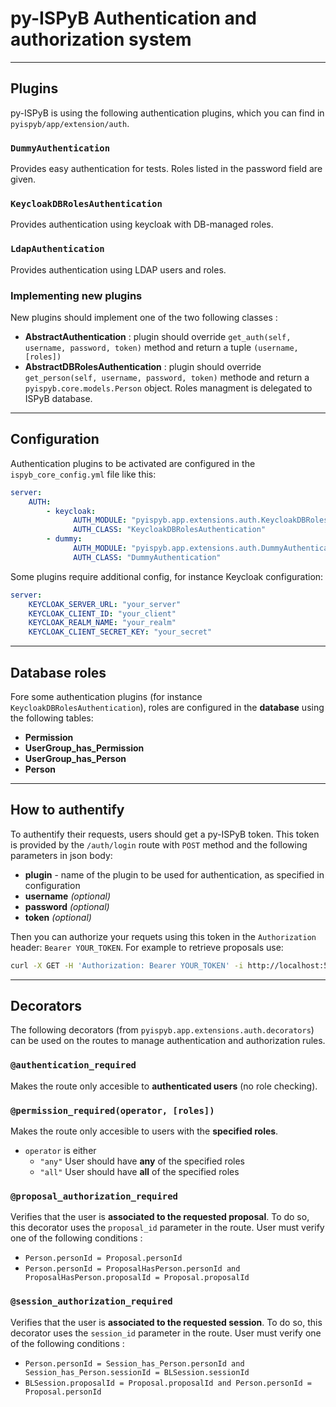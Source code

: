 # py-ISPyB Authentication and authorization system

---

## Plugins

py-ISPyB is using the following authentication plugins, which you can find in `pyispyb/app/extension/auth`.

### `DummyAuthentication`

Provides easy authentication for tests. Roles listed in the password field are given.

### `KeycloakDBRolesAuthentication`

Provides authentication using keycloak with DB-managed roles.

### `LdapAuthentication`

Provides authentication using LDAP users and roles.

### Implementing new plugins

New plugins should implement one of the two following classes :

-   **AbstractAuthentication** : plugin should override `get_auth(self, username, password, token)` method and return a tuple `(username, [roles])`
-   **AbstractDBRolesAuthentication** : plugin should override `get_person(self, username, password, token)` methode and return a `pyispyb.core.models.Person` object. Roles managment is delegated to ISPyB database.

---

## Configuration

Authentication plugins to be activated are configured in the `ispyb_core_config.yml` file like this:

```yml
server:
    AUTH:
        - keycloak:
              AUTH_MODULE: "pyispyb.app.extensions.auth.KeycloakDBRolesAuthentication"
              AUTH_CLASS: "KeycloakDBRolesAuthentication"
        - dummy:
              AUTH_MODULE: "pyispyb.app.extensions.auth.DummyAuthentication"
              AUTH_CLASS: "DummyAuthentication"
```

Some plugins require additional config, for instance Keycloak configuration:

```yml
server:
    KEYCLOAK_SERVER_URL: "your_server"
    KEYCLOAK_CLIENT_ID: "your_client"
    KEYCLOAK_REALM_NAME: "your_realm"
    KEYCLOAK_CLIENT_SECRET_KEY: "your_secret"
```

---

## Database roles

Fore some authentication plugins (for instance `KeycloakDBRolesAuthentication`), roles are configured in the **database** using the following tables:

-   **Permission**
-   **UserGroup_has_Permission**
-   **UserGroup_has_Person**
-   **Person**

---

## How to authentify

To authentify their requests, users should get a py-ISPyB token. This token is provided by the `/auth/login` route with `POST` method and the following parameters in json body:

-   **plugin** - name of the plugin to be used for authentication, as specified in configuration
-   **username** _(optional)_
-   **password** _(optional)_
-   **token** _(optional)_

Then you can authorize your requets using this token in the `Authorization` header: `Bearer YOUR_TOKEN`. For example to retrieve proposals use:

```bash
curl -X GET -H 'Authorization: Bearer YOUR_TOKEN' -i http://localhost:5000/ispyb/api/v1/proposals
```

---

## Decorators

The following decorators (from `pyispyb.app.extensions.auth.decorators`) can be used on the routes to manage authentication and authorization rules.

### `@authentication_required`

Makes the route only accesible to **authenticated users** (no role checking).

### `@permission_required(operator, [roles])`

Makes the route only accesible to users with the **specified roles**.

-   `operator` is either
    -   `"any"` User should have **any** of the specified roles
    -   `"all"` User should have **all** of the specified roles

### `@proposal_authorization_required`

Verifies that the user is **associated to the requested proposal**. To do so, this decorator uses the `proposal_id` parameter in the route.
User must verify one of the following conditions :

-   `Person.personId = Proposal.personId`
-   `Person.personId = ProposalHasPerson.personId and ProposalHasPerson.proposalId = Proposal.proposalId`

### `@session_authorization_required`

Verifies that the user is **associated to the requested session**. To do so, this decorator uses the `session_id` parameter in the route.
User must verify one of the following conditions :

-   `Person.personId = Session_has_Person.personId and Session_has_Person.sessionId = BLSession.sessionId`
-   `BLSession.proposalId = Proposal.proposalId and Person.personId = Proposal.personId`
